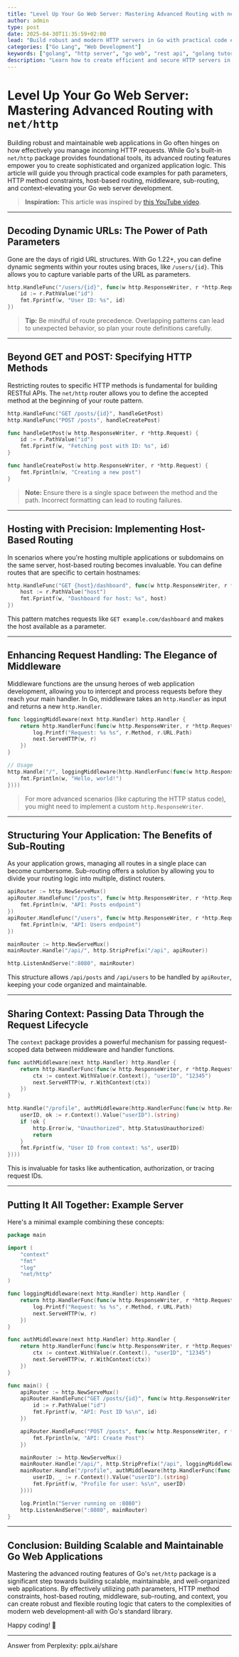 ```yaml
---
title: "Level Up Your Go Web Server: Mastering Advanced Routing with net/http"
author: admin
type: post
date: 2025-04-30T11:35:59+02:00
lead: "Build robust and modern HTTP servers in Go with practical code examples and best practices."
categories: ["Go Lang", "Web Development"]
keywords: ["golang", "http server", "go web", "rest api", "golang tutorial", "web development"]
description: "Learn how to create efficient and secure HTTP servers in Golang, with step-by-step examples and real-world advice."
---
```


# Level Up Your Go Web Server: Mastering Advanced Routing with `net/http`

Building robust and maintainable web applications in Go often hinges on how effectively you manage incoming HTTP requests. While Go's built-in `net/http` package provides foundational tools, its advanced routing features empower you to create sophisticated and organized application logic. This article will guide you through practical code examples for path parameters, HTTP method constraints, host-based routing, middleware, sub-routing, and context-elevating your Go web server development.

> **Inspiration:** This article was inspired by [this YouTube video](https://www.youtube.com/watch?v=H7tbjKFSg58).

---

## Decoding Dynamic URLs: The Power of Path Parameters

Gone are the days of rigid URL structures. With Go 1.22+, you can define dynamic segments within your routes using braces, like `/users/{id}`. This allows you to capture variable parts of the URL as parameters.

```go
http.HandleFunc("/users/{id}", func(w http.ResponseWriter, r *http.Request) {
    id := r.PathValue("id")
    fmt.Fprintf(w, "User ID: %s", id)
})
```

> **Tip:** Be mindful of route precedence. Overlapping patterns can lead to unexpected behavior, so plan your route definitions carefully.

---

## Beyond GET and POST: Specifying HTTP Methods

Restricting routes to specific HTTP methods is fundamental for building RESTful APIs. The `net/http` router allows you to define the accepted method at the beginning of your route pattern.

```go
http.HandleFunc("GET /posts/{id}", handleGetPost)
http.HandleFunc("POST /posts", handleCreatePost)

func handleGetPost(w http.ResponseWriter, r *http.Request) {
    id := r.PathValue("id")
    fmt.Fprintf(w, "Fetching post with ID: %s", id)
}

func handleCreatePost(w http.ResponseWriter, r *http.Request) {
    fmt.Fprintln(w, "Creating a new post")
}
```

> **Note:** Ensure there is a single space between the method and the path. Incorrect formatting can lead to routing failures.

---

## Hosting with Precision: Implementing Host-Based Routing

In scenarios where you're hosting multiple applications or subdomains on the same server, host-based routing becomes invaluable. You can define routes that are specific to certain hostnames:

```go
http.HandleFunc("GET {host}/dashboard", func(w http.ResponseWriter, r *http.Request) {
    host := r.PathValue("host")
    fmt.Fprintf(w, "Dashboard for host: %s", host)
})
```

This pattern matches requests like `GET example.com/dashboard` and makes the host available as a parameter.

---

## Enhancing Request Handling: The Elegance of Middleware

Middleware functions are the unsung heroes of web application development, allowing you to intercept and process requests before they reach your main handler. In Go, middleware takes an `http.Handler` as input and returns a new `http.Handler`.

```go
func loggingMiddleware(next http.Handler) http.Handler {
    return http.HandlerFunc(func(w http.ResponseWriter, r *http.Request) {
        log.Printf("Request: %s %s", r.Method, r.URL.Path)
        next.ServeHTTP(w, r)
    })
}

// Usage
http.Handle("/", loggingMiddleware(http.HandlerFunc(func(w http.ResponseWriter, r *http.Request) {
    fmt.Fprintln(w, "Hello, world!")
})))
```

> For more advanced scenarios (like capturing the HTTP status code), you might need to implement a custom `http.ResponseWriter`.

---

## Structuring Your Application: The Benefits of Sub-Routing

As your application grows, managing all routes in a single place can become cumbersome. Sub-routing offers a solution by allowing you to divide your routing logic into multiple, distinct routers.

```go
apiRouter := http.NewServeMux()
apiRouter.HandleFunc("/posts", func(w http.ResponseWriter, r *http.Request) {
    fmt.Fprintln(w, "API: Posts endpoint")
})
apiRouter.HandleFunc("/users", func(w http.ResponseWriter, r *http.Request) {
    fmt.Fprintln(w, "API: Users endpoint")
})

mainRouter := http.NewServeMux()
mainRouter.Handle("/api/", http.StripPrefix("/api", apiRouter))

http.ListenAndServe(":8080", mainRouter)
```

This structure allows `/api/posts` and `/api/users` to be handled by `apiRouter`, keeping your code organized and maintainable.

---

## Sharing Context: Passing Data Through the Request Lifecycle

The `context` package provides a powerful mechanism for passing request-scoped data between middleware and handler functions.

```go
func authMiddleware(next http.Handler) http.Handler {
    return http.HandlerFunc(func(w http.ResponseWriter, r *http.Request) {
        ctx := context.WithValue(r.Context(), "userID", "12345")
        next.ServeHTTP(w, r.WithContext(ctx))
    })
}

http.Handle("/profile", authMiddleware(http.HandlerFunc(func(w http.ResponseWriter, r *http.Request) {
    userID, ok := r.Context().Value("userID").(string)
    if !ok {
        http.Error(w, "Unauthorized", http.StatusUnauthorized)
        return
    }
    fmt.Fprintf(w, "User ID from context: %s", userID)
})))
```

This is invaluable for tasks like authentication, authorization, or tracing request IDs.

---

## Putting It All Together: Example Server

Here's a minimal example combining these concepts:

```go
package main

import (
    "context"
    "fmt"
    "log"
    "net/http"
)

func loggingMiddleware(next http.Handler) http.Handler {
    return http.HandlerFunc(func(w http.ResponseWriter, r *http.Request) {
        log.Printf("Request: %s %s", r.Method, r.URL.Path)
        next.ServeHTTP(w, r)
    })
}

func authMiddleware(next http.Handler) http.Handler {
    return http.HandlerFunc(func(w http.ResponseWriter, r *http.Request) {
        ctx := context.WithValue(r.Context(), "userID", "12345")
        next.ServeHTTP(w, r.WithContext(ctx))
    })
}

func main() {
    apiRouter := http.NewServeMux()
    apiRouter.HandleFunc("GET /posts/{id}", func(w http.ResponseWriter, r *http.Request) {
        id := r.PathValue("id")
        fmt.Fprintf(w, "API: Post ID %s\n", id)
    })

    apiRouter.HandleFunc("POST /posts", func(w http.ResponseWriter, r *http.Request) {
        fmt.Fprintln(w, "API: Create Post")
    })

    mainRouter := http.NewServeMux()
    mainRouter.Handle("/api/", http.StripPrefix("/api", loggingMiddleware(apiRouter)))
    mainRouter.Handle("/profile", authMiddleware(http.HandlerFunc(func(w http.ResponseWriter, r *http.Request) {
        userID, _ := r.Context().Value("userID").(string)
        fmt.Fprintf(w, "Profile for user: %s\n", userID)
    })))

    log.Println("Server running on :8080")
    http.ListenAndServe(":8080", mainRouter)
}
```

---

## Conclusion: Building Scalable and Maintainable Go Web Applications

Mastering the advanced routing features of Go's `net/http` package is a significant step towards building scalable, maintainable, and well-organized web applications. By effectively utilizing path parameters, HTTP method constraints, host-based routing, middleware, sub-routing, and context, you can create robust and flexible routing logic that caters to the complexities of modern web development-all with Go's standard library.

Happy coding! 🚀

---
Answer from Perplexity: pplx.ai/share